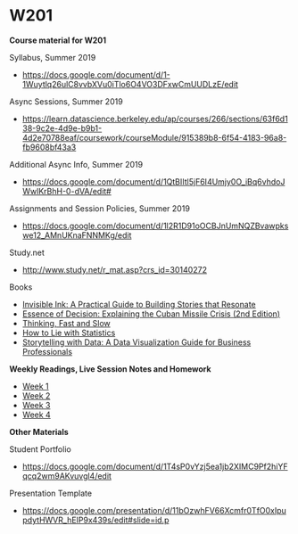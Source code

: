 ---
---

# W201

<b>Course material for W201</b>

Syllabus, Summer 2019
* https://docs.google.com/document/d/1-1Wuytlq26ulC8vvbXVu0iTlo6O4VO3DFxwCmUUDLzE/edit

Async Sessions, Summer 2019
* https://learn.datascience.berkeley.edu/ap/courses/266/sections/63f6d138-9c2e-4d9e-b9b1-4d2e70788eaf/coursework/courseModule/915389b8-6f54-4183-96a8-fb9608bf43a3

Additional Async Info, Summer 2019
* https://docs.google.com/document/d/1QtBIItl5jF6I4Umjy0O_iBq6vhdoJWwlKrBhH-0-dVA/edit#

Assignments and Session Policies, Summer 2019
* https://docs.google.com/document/d/1l2R1D91oOCBJnUmNQZBvawpkswe12_AMnUKnaFNNMKg/edit

Study.net
* http://www.study.net/r_mat.asp?crs_id=30140272

Books
* [Invisible Ink: A Practical Guide to Building Stories that Resonate](https://smile.amazon.com/gp/product/0998534471/ref=ppx_yo_dt_b_asin_title_o00_s00?ie=UTF8&psc=1)
* [Essence of Decision: Explaining the Cuban Missile Crisis (2nd Edition)](https://smile.amazon.com/gp/product/0321013492/ref=ppx_yo_dt_b_asin_title_o00_s00?ie=UTF8&psc=1)
* [Thinking, Fast and Slow](https://smile.amazon.com/gp/product/0374533555/ref=ppx_yo_dt_b_asin_title_o01_s00?ie=UTF8&psc=1)
* [How to Lie with Statistics](https://smile.amazon.com/gp/product/0393310728/ref=ppx_yo_dt_b_asin_title_o01_s00?ie=UTF8&psc=1)
* [Storytelling with Data: A Data Visualization Guide for Business Professionals](https://smile.amazon.com/gp/product/1119002257/ref=ppx_yo_dt_b_asin_title_o01_s00?ie=UTF8&psc=1)


<b>Weekly Readings, Live Session Notes and Homework</b>
* [Week 1](./Week1/README.MD)
* [Week 2](./Week2/README.MD)
* [Week 3](./Week3/README.MD)
* [Week 4](./Week4/README.MD)

<b>Other Materials</b>

Student Portfolio
* https://docs.google.com/document/d/1T4sP0vYzj5ea1jb2XIMC9Pf2hiYFqcq2wm9AKvuvgl4/edit

Presentation Template
* https://docs.google.com/presentation/d/11bOzwhFV66Xcmfr0TfO0xIpupdytHWVR_hEIP9x439s/edit#slide=id.p


